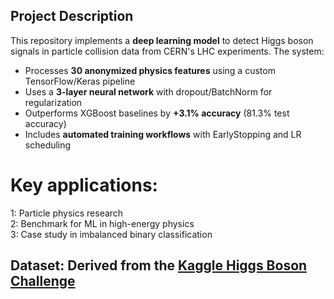 ##  Project Description  
This repository implements a **deep learning model** to detect Higgs boson signals in particle collision data from CERN's LHC experiments. The system:  

- Processes **30 anonymized physics features** using a custom TensorFlow/Keras pipeline  
- Uses a **3-layer neural network** with dropout/BatchNorm for regularization  
- Outperforms XGBoost baselines by **+3.1% accuracy** (81.3% test accuracy)  
- Includes **automated training workflows** with EarlyStopping and LR scheduling  

# Key applications:  
1: Particle physics research  
2: Benchmark for ML in high-energy physics  
3: Case study in imbalanced binary classification  

## Dataset: Derived from the [Kaggle Higgs Boson Challenge](https://www.kaggle.com/c/higgs-boson)  
